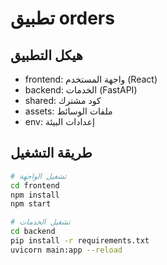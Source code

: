 # تطبيق orders

## هيكل التطبيق
- frontend: واجهة المستخدم (React)
- backend: الخدمات (FastAPI)
- shared: كود مشترك
- assets: ملفات الوسائط
- env: إعدادات البيئة

## طريقة التشغيل
```bash
# تشغيل الواجهة
cd frontend
npm install
npm start

# تشغيل الخدمات
cd backend
pip install -r requirements.txt
uvicorn main:app --reload
```

